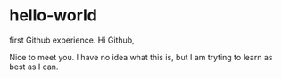 # hello-world
first Github experience.
Hi Github,

Nice to meet you. I have no idea what this is, but I am tryting to learn as best as I can.
